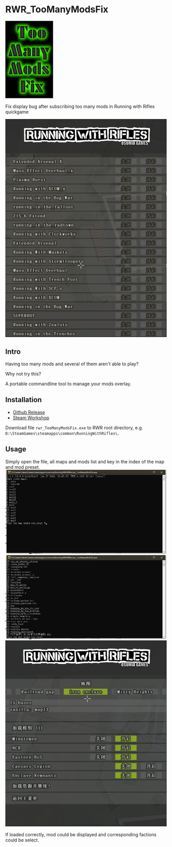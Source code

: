 # RWR_TooManyModsFix
![image](https://github.com/Xe-No/RWR_TooManyModsFix/raw/master/images/too_many0.png)

Fix display bug after subscribing too many mods in Running with Rifles quickgame

![image](https://github.com/Xe-No/RWR_TooManyModsFix/raw/master/images/too_many1.png)

## Intro 
Having too many mods and several of them aren't able to play?

Why not try this?

A portable commandline tool to manage your mods overlay.

## Installation

* [Github Release](https://github.com/Xe-No/RWR_TooManyModsFix/releases)
* [Steam Workshop](https://steamcommunity.com/sharedfiles/filedetails/?id=1490901277)

Download file `rwr_TooManyModsFix.exe` to RWR root directory, e.g. `D:\SteamGames\steamapps\common\RunningWithRifles\`.

## Usage

Simply open the file, all maps and mods list and key in the index of the map and mod preset. 
![image](https://github.com/Xe-No/RWR_TooManyModsFix/raw/master/images/too_many2.png)
![image](https://github.com/Xe-No/RWR_TooManyModsFix/raw/master/images/too_many3.png)
![image](https://github.com/Xe-No/RWR_TooManyModsFix/raw/master/images/too_many4.png)

If loaded correctly, mod could be displayed and corresponding factions could be select.
